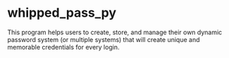 # whipped_pass_py
This program helps users to create, store, and manage their own dynamic password system (or multiple systems) that will create unique and memorable credentials for every login.
